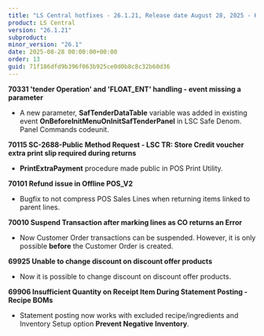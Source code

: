 ```yaml
---
title: "LS Central hotfixes - 26.1.21, Release date August 28, 2025 - Hotfixes"
product: LS Central
version: "26.1.21"
subproduct: 
minor_version: "26.1"
date: 2025-08-28 00:00:00+00:00
order: 13
guid: 71f186dfd9b396f063b925ce0d0b8c8c32b60d36
---
```


<strong>70331 'tender Operation' and 'FLOAT_ENT' handling - event missing a parameter</strong><ul><li>A new parameter, <b>SafTenderDataTable</b> variable was added in existing event <b>OnBeforeInitMenuOnInitSafTenderPanel</b> in LSC Safe Denom. Panel Commands codeunit.</li></ul>
<strong>70115 SC-2688-Public Method Request - LSC TR: Store Credit voucher extra print slip required during returns</strong><ul><li><b>PrintExtraPayment</b> procedure made public in POS Print Utility.</li></ul>
<strong>70101 Refund issue in Offline POS_V2</strong><ul><li>Bugfix to not compress POS Sales Lines when returning items linked to parent lines.</li></ul>
<strong>70010 Suspend Transaction after marking lines as CO returns an Error</strong><ul><li>Now Customer Order transactions can be suspended. However, it is only possible <b>before</b> the Customer Order is created.</li></ul>
<strong>69925 Unable to change discount on discount offer products</strong><ul><li>Now it is possible to change discount on discount offer products.</li></ul>
<strong>69906 Insufficient Quantity on Receipt Item During Statement Posting - Recipe BOMs</strong><ul><li>Statement posting now works with excluded recipe/ingredients and Inventory Setup option <b>Prevent Negative Inventory</b>.</li></ul>
